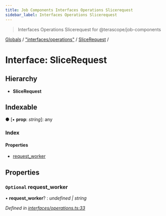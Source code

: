 ```yaml
---
title: Job Components Interfaces Operations Slicerequest
sidebar_label: Interfaces Operations Slicerequest
---
```


> Interfaces Operations Slicerequest for @terascope/job-components

[Globals](../overview.md) / ["interfaces/operations"](../modules/_interfaces_operations_.md) / [SliceRequest](_interfaces_operations_.slicerequest.md) /

# Interface: SliceRequest

## Hierarchy

* **SliceRequest**

## Indexable

● \[▪ **prop**: *string*\]: any

### Index

#### Properties

* [request_worker](_interfaces_operations_.slicerequest.md#optional-request_worker)

## Properties

### `Optional` request_worker

• **request_worker**? : *undefined | string*

*Defined in [interfaces/operations.ts:33](https://github.com/terascope/teraslice/tree/0c8b1cfadd6cd255811e506264906c5373f2ebea/packages/job-components/interfaces/operations.ts#L33)*
